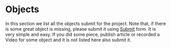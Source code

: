 # Objects

In this section we list all the objects submit for the project. Note that, if there is some great object is missing, please submit it using [Submit](../submit) form. It is very simple and easy. If you did some piece, publish article or recorded a Video for some object and it is not listed here also submit it. 


